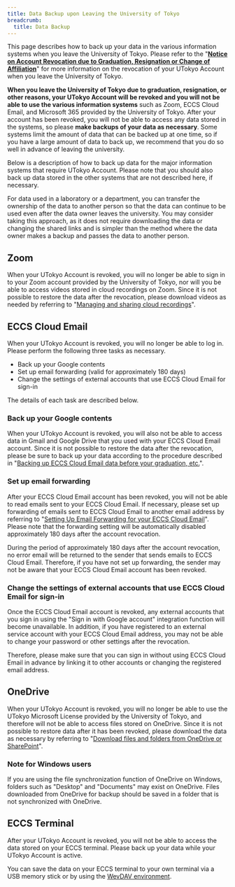 ```yaml
---
title: Data Backup upon Leaving the University of Tokyo
breadcrumb:
  title: Data Backup
---
```


This page describes how to back up your data in the various information systems when you leave the University of Tokyo. Please refer to the "**[Notice on Account Revocation due to  Graduation, Resignation or Change of Affiliation](./)**" for more information on the revocation of your UTokyo Account when you leave the University of Tokyo.

**When you leave the University of Tokyo due to graduation, resignation, or other reasons, your UTokyo Account will be revoked and you will not be able to use the various information systems** such as Zoom, ECCS Cloud Email, and Microsoft 365 provided by the University of Tokyo. After your account has been revoked, you will not be able to access any data stored in the systems, so please **make backups of your data as necessary**. Some systems limit the amount of data that can be backed up at one time, so if you have a large amount of data to back up, we recommend that you do so well in advance of leaving the university.

Below is a description of how to back up data for the major information systems that require UTokyo Account. Please note that you should also back up data stored in the other systems that are not described here, if necessary.

For data used in a laboratory or a department, you can transfer the ownership of the data to another person so that the data can continue to be used even after the data owner leaves the university. You may consider taking this approach, as it does not require downloading the data or changing the shared links and is simpler than the method where the data owner makes a backup and passes the data to another person.

## Zoom

When your UTokyo Account is revoked, you will no longer be able to sign in to your Zoom account provided by the University of Tokyo, nor will you be able to access videos stored in cloud recordings on Zoom. Since it is not possible to restore the data after the revocation, please download videos as needed by referring to "[Managing and sharing cloud recordings](https://support.zoom.us/hc/en-us/articles/205347605#h_01F4F8Z2FJCCE6KVBPGHNZEXSC)".

## ECCS Cloud Email

When your UTokyo Account is revoked, you will no longer be able to log in. Please perform the following three tasks as necessary.

- Back up your Google contents
- Set up email forwarding (valid for approximately 180 days)
- Change the settings of external accounts that use ECCS Cloud Email for sign-in

The details of each task are described below.

### Back up your Google contents

When your UTokyo Account is revoked, you will also not be able to access data in Gmail and Google Drive that you used with your ECCS Cloud Email account. Since it is not possible to restore the data after the revocation, please be sure to back up your data according to the procedure described in "[Backing up ECCS Cloud Email data before your graduation, etc.](https://www.ecc.u-tokyo.ac.jp/en/announcement/2019/02/25_2908.html)".

### Set up email forwarding

After your ECCS Cloud Email account has been revoked, you will not be able to read emails sent to your ECCS Cloud Email. If necessary, please set up forwarding of emails sent to ECCS Cloud Email to another email address by referring to "[Setting Up Email Forwarding for your ECCS Cloud Email](https://www.ecc.u-tokyo.ac.jp/en/announcement/2023/02/28_3511.html)". Please note that the forwarding setting will be automatically disabled approximately 180 days after the account revocation.

During the period of approximately 180 days after the account revocation, no error email will be returned to the sender that sends emails to ECCS Cloud Email. Therefore, if you have not set up forwarding, the sender may not be aware that your ECCS Cloud Email account has been revoked.

### Change the settings of external accounts that use ECCS Cloud Email for sign-in

Once the ECCS Cloud Email account is revoked, any external accounts that you sign in using the "Sign in with Google account" integration function will become unavailable. In addition, if you have registered to an external service account with your ECCS Cloud Email address, you may not be able to change your password or other settings after the revocation.

Therefore, please make sure that you can sign in without using ECCS Cloud Email in advance by linking it to other accounts or changing the registered email address.

## OneDrive

When your UTokyo Account is revoked, you will no longer be able to use the UTokyo Microsoft License provided by the University of Tokyo, and therefore will not be able to access files stored on OneDrive. Since it is not possible to restore data after it has been revoked, please download the data as necessary by referring to "[Download files and folders from OneDrive or SharePoint](https://support.microsoft.com/en-us/office/5c7397b7-19c7-4893-84fe-d02e8fa5df05)".

### Note for Windows users

If you are using the file synchronization function of OneDrive on Windows, folders such as "Desktop" and "Documents" may exist on OneDrive. Files downloaded from OneDrive for backup should be saved in a folder that is not synchronized with OneDrive.

## ECCS Terminal

After your UTokyo Account is revoked, you will not be able to access the data stored on your ECCS terminal. Please back up your data while your UTokyo Account is active.

You can save the data on your ECCS terminal to your own terminal via a USB memory stick or by using the [WevDAV environment](https://www.ecc.u-tokyo.ac.jp/en/webdav.html).
